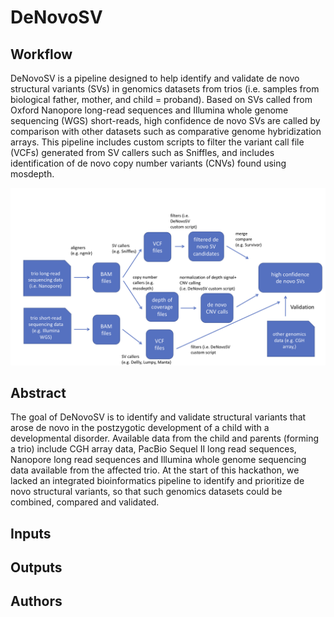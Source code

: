 # DeNovoSV


## Workflow

DeNovoSV is a pipeline designed to help identify and validate de novo structural variants (SVs) in genomics datasets from trios (i.e. samples from biological father, mother, and child = proband). Based on SVs called from Oxford Nanopore long-read sequences and Illumina whole genome sequencing (WGS) short-reads, high confidence de novo SVs are called by comparison with other datasets such as comparative genome hybridization arrays. This pipeline includes custom scripts to filter the variant call file (VCFs) generated from SV callers such as Sniffles, and includes identification of de novo copy number variants (CNVs) found using mosdepth. 

![Schematic](Denovo_Pipeline.png)

## Abstract

The goal of DeNovoSV is to identify and validate structural variants that arose de novo in the postzygotic development of a child with a developmental disorder. Available data from the child and parents (forming a trio) include CGH array data, PacBio Sequel II long read sequences, Nanopore long read sequences and Illumina whole genome sequencing data available from the affected trio. At the start of this hackathon, we lacked an integrated bioinformatics pipeline to identify and prioritize de novo structural variants, so that such genomics datasets could be combined, compared and validated. 

## Inputs

## Outputs

## Authors

